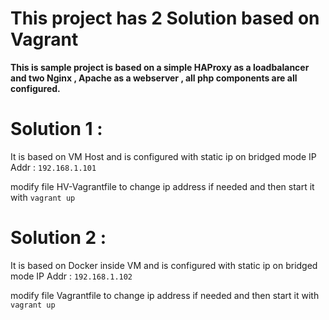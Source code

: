 # This project has 2 Solution based on Vagrant 
**This is sample project is based on a simple HAProxy as a loadbalancer and two Nginx , Apache as a webserver , all php components are all configured.**
# Solution 1 :

It is based on VM Host and is configured with static ip on bridged mode 
IP Addr : `192.168.1.101`

modify file HV-Vagrantfile to change ip address if needed and then start it with `vagrant up`

# Solution 2 :

It is based on Docker inside VM and is configured with static ip on bridged mode 
IP Addr : `192.168.1.102`

modify file Vagrantfile to change ip address if needed and then start it with `vagrant up`


